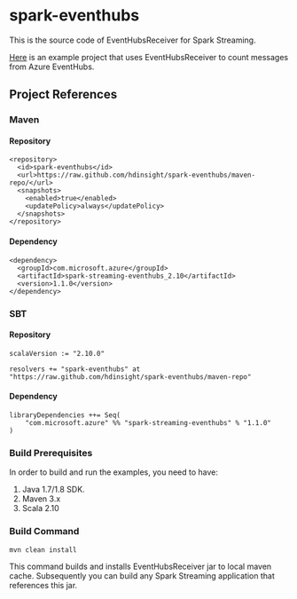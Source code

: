 # spark-eventhubs
This is the source code of EventHubsReceiver for Spark Streaming. 

[Here](https://github.com/hdinsight/hdinsight-spark-examples) is an example project that uses EventHubsReceiver to count messages from Azure EventHubs.

## Project References

### Maven

#### Repository
    <repository>
      <id>spark-eventhubs</id>
      <url>https://raw.github.com/hdinsight/spark-eventhubs/maven-repo/</url>
      <snapshots>
        <enabled>true</enabled>
        <updatePolicy>always</updatePolicy>
      </snapshots>
    </repository>

#### Dependency
    <dependency>
      <groupId>com.microsoft.azure</groupId>
      <artifactId>spark-streaming-eventhubs_2.10</artifactId>
      <version>1.1.0</version>
    </dependency>
    
### SBT

#### Repository
    scalaVersion := "2.10.0"

    resolvers += "spark-eventhubs" at "https://raw.github.com/hdinsight/spark-eventhubs/maven-repo"

#### Dependency
    libraryDependencies ++= Seq(
        "com.microsoft.azure" %% "spark-streaming-eventhubs" % "1.1.0"
    )

### Build Prerequisites

In order to build and run the examples, you need to have:

1. Java 1.7/1.8 SDK.
2. Maven 3.x
3. Scala 2.10

### Build Command
    mvn clean install    
This command builds and installs EventHubsReceiver jar to local maven cache. Subsequently you can build any Spark Streaming application that references this jar.

